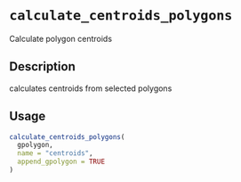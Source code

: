 # `calculate_centroids_polygons`

Calculate polygon centroids


## Description

calculates centroids from selected polygons


## Usage

```r
calculate_centroids_polygons(
  gpolygon,
  name = "centroids",
  append_gpolygon = TRUE
)
```


